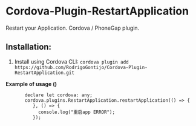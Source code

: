 Cordova-Plugin-RestartApplication
==============================

Restart your Application.  Cordova / PhoneGap plugin.

Installation:
-------------
1. Install using Cordova CLI:
    `cordova plugin add https://github.com/RodrigoGontijo/Cordova-Plugin-RestartApplication.git`

__Example of usage ()__
           
           declare let cordova: any;
           cordova.plugins.RestartApplication.restartApplication(() => {
              }, () => {
                console.log("重启app ERROR");
              });
